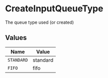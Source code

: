 # CreateInputQueueType

The queue type used (or created)


## Values

| Name       | Value      |
| ---------- | ---------- |
| `STANDARD` | standard   |
| `FIFO`     | fifo       |